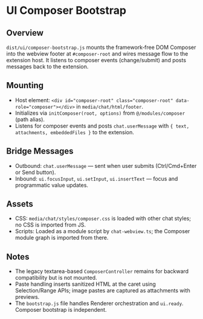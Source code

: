 # UI Composer Bootstrap

## Overview

`dist/ui/composer-bootstrap.js` mounts the framework‑free DOM Composer into the webview footer at `#composer-root` and wires message flow to the extension host. It listens to composer events (change/submit) and posts messages back to the extension.

## Mounting

- Host element: `<div id="composer-root" class="composer-root" data-role="composer"></div>` in `media/chat/html/footer`.
- Initializes via `initComposer(root, options)` from `@/modules/composer` (path alias).
- Listens for composer events and posts `chat.userMessage` with `{ text, attachments, embeddedFiles }` to the extension.

## Bridge Messages

- Outbound: `chat.userMessage` — sent when user submits (Ctrl/Cmd+Enter or Send button).
- Inbound: `ui.focusInput`, `ui.setInput`, `ui.insertText` — focus and programmatic value updates.

## Assets

- CSS: `media/chat/styles/composer.css` is loaded with other chat styles; no CSS is imported from JS.
- Scripts: Loaded as a module script by `chat-webview.ts`; the Composer module graph is imported from there.

## Notes

- The legacy textarea-based `ComposerController` remains for backward compatibility but is not mounted.
- Paste handling inserts sanitized HTML at the caret using Selection/Range APIs; image pastes are captured as attachments with previews.
- The `bootstrap.js` file handles Renderer orchestration and `ui.ready`. Composer bootstrap is independent.
